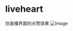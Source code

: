 # liveheart
仿直播界面的点赞效果
![image](https://github.com/bowen919446264/liveheart/blob/master/device-2017-04-21-154431.png)
